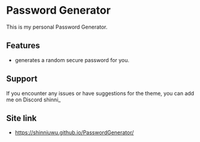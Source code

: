 # Password Generator

This is my personal Password Generator.

## Features

- generates a random secure password for you.

## Support

If you encounter any issues or have suggestions for the theme, you can add me on Discord shinni_

## Site link
- https://shinniuwu.github.io/PasswordGenerator/
